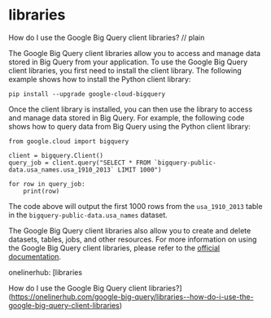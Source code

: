 # libraries

How do I use the Google Big Query client libraries?
// plain

The Google Big Query client libraries allow you to access and manage data stored in Big Query from your application. To use the Google Big Query client libraries, you first need to install the client library. The following example shows how to install the Python client library:

```
pip install --upgrade google-cloud-bigquery
```

Once the client library is installed, you can then use the library to access and manage data stored in Big Query. For example, the following code shows how to query data from Big Query using the Python client library:

```
from google.cloud import bigquery

client = bigquery.Client()
query_job = client.query("SELECT * FROM `bigquery-public-data.usa_names.usa_1910_2013` LIMIT 1000")

for row in query_job:
    print(row)
```

The code above will output the first 1000 rows from the `usa_1910_2013` table in the `bigquery-public-data.usa_names` dataset.

The Google Big Query client libraries also allow you to create and delete datasets, tables, jobs, and other resources. For more information on using the Google Big Query client libraries, please refer to the [official documentation](https://cloud.google.com/bigquery/docs/reference/libraries).

onelinerhub: [libraries

How do I use the Google Big Query client libraries?](https://onelinerhub.com/google-big-query/libraries--how-do-i-use-the-google-big-query-client-libraries)